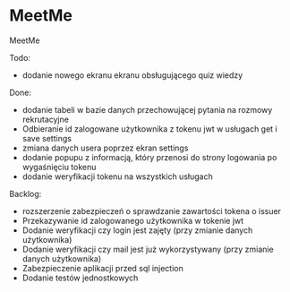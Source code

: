 # MeetMe
MeetMe

Todo:
- dodanie nowego ekranu ekranu obsługującego quiz wiedzy


Done:
- dodanie tabeli w bazie danych przechowującej pytania na rozmowy rekrutacyjne
- Odbieranie id zalogowane użytkownika z tokenu jwt w usługach get i save settings
- zmiana danych usera poprzez ekran settings
- dodanie popupu z informacją, który przenosi do strony logowania po wygaśnięciu tokenu
- dodanie weryfikacji tokenu na wszystkich usługach



Backlog:
- rozszerzenie zabezpieczeń o sprawdzanie zawartości tokena o issuer
- Przekazywanie id zalogowanego użytkownika w tokenie jwt
- Dodanie weryfikacji czy login jest zajęty (przy zmianie danych użytkownika)
- Dodanie weryfikacji czy mail jest już wykorzystywany (przy zmianie danych użytkownika)
- Zabezpieczenie aplikacji przed sql injection
- Dodanie testów jednostkowych